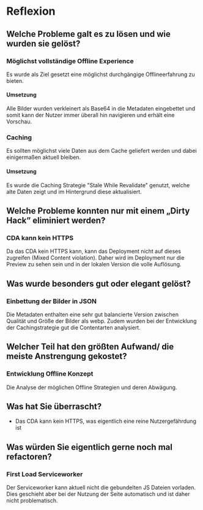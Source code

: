 # Reflexion

## Welche Probleme galt es zu lösen und wie wurden sie gelöst?

### Möglichst vollständige Offline Experience

Es wurde als Ziel gesetzt eine möglichst durchgängige Offlineerfahrung zu bieten.

#### Umsetzung

Alle Bilder wurden verkleinert als Base64 in die Metadaten eingebettet und somit kann der Nutzer immer überall hin navigieren und erhält eine Vorschau.

### Caching

Es sollten möglichst viele Daten aus dem Cache geliefert werden und dabei einigermaßen aktuell bleiben.

#### Umsetzung

Es wurde die Caching Strategie "Stale While Revalidate" genutzt, welche alte Daten zeigt und im Hintergrund diese aktualisiert.

## Welche Probleme konnten nur mit einem „Dirty Hack” eliminiert werden?

### CDA kann kein HTTPS

Da das CDA kein HTTPS kann, kann das Deployment nicht auf dieses zugreifen (Mixed Content violation). Daher wird im Deployment nur die Preview zu sehen sein und in der lokalen Version die volle Auflösung.

## Was wurde besonders gut oder elegant gelöst?

### Einbettung der Bilder in JSON

Die Metadaten enthalten eine sehr gut balancierte Version zwischen Qualität und Größe der Bilder als webp.
Zudem wurden bei der Entwicklung der Cachingstrategie gut die Contentarten analysiert.

## Welcher Teil hat den größten Aufwand/ die meiste Anstrengung gekostet?

### Entwicklung Offline Konzept

Die Analyse der möglichen Offline Strategien und deren Abwägung.

## Was hat Sie überrascht?

- Das CDA kann kein HTTPS, was eigentlich eine reine Nutzergefährdung ist

## Was würden Sie eigentlich gerne noch mal refactoren?

### First Load Serviceworker

Der Serviceworker kann aktuell nicht die gebundelten JS Dateien vorladen. Dies geschieht aber bei der Nutzung der Seite automatisch und ist daher nicht problematisch.